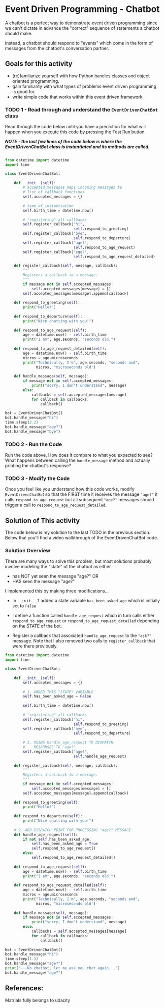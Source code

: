# Event Driven Programming - Chatbot
A chatbot is a perfect way to demonstrate event driven programming since we can't dictate in advance the "correct" sequence of statements a chatbot should make.

Instead, a chatbot should respond to "events" which come in the form of messages from the chatbot's conversation partner.

## Goals for this activity
* (re)familiarize yourself with how Python handles classes and object oriented programming.
* gain familiarity with what types of problems event driven programming is good for.
* write simple code that works within this event driven framework

### TODO 1 - Read through and understand the `EventDrivenChatBot` class
Read through the code below until you have a prediction for what will happen when you execute this code by pressing the Test Run button.

***NOTE - the last few lines of the code below is where the EventDrivenChatBot class is instantiated and its methods are called.***

```python

from datetime import datetime
import time

class EventDrivenChatBot:
    
    def __init__(self):
        # accepted_messages maps incoming messages to 
        # list of callback functions
        self.accepted_messages = {}
        
        # time of instantiation
        self.birth_time = datetime.now()
        
        # "registering" all callbacks
        self.register_callback("hi", 
                               self.respond_to_greeting)
        self.register_callback("bye", 
                               self.respond_to_departure)
        self.register_callback("age?",
                               self.respond_to_age_request)
        self.register_callback("age?",
                               self.respond_to_age_request_detailed)
    
    def register_callback(self, message, callback):
        """
        Registers a callback to a message.
        """
        if message not in self.accepted_messages:
            self.accepted_messages[message] = []
        self.accepted_messages[message].append(callback)
        
    def respond_to_greeting(self):
        print("Hello!")
        
    def respond_to_departure(self):
        print("Nice chatting with you!")
            
    def respond_to_age_request(self):
        age = datetime.now() - self.birth_time
        print("I am", age.seconds, "seconds old.")
        
    def respond_to_age_request_detailed(self):
        age = datetime.now() - self.birth_time
        micros = age.microseconds
        print("Technically, I'm", age.seconds, "seconds and", 
              micros, "microseconds old")
        
    def handle_message(self, message):
        if message not in self.accepted_messages:
            print("sorry, I don't understand", message)
        else:
            callbacks = self.accepted_messages[message]
            for callback in callbacks:
                callback() 
                
bot = EventDrivenChatBot()
bot.handle_message("hi")
time.sleep(2.2)
bot.handle_message("age?")
bot.handle_message("bye")

```
### TODO 2 - Run the Code
Run the code above, How does it compare to what you expected to see? What happens between calling the `handle_message` method and actually printing the chatbot's response?

### TODO 3 - Modify the Code
Once you feel like you understand how this code works, modify `EventDrivenChatBo`t so that the FIRST time it receives the message `"age?"` it calls `respond_to_age_request` but all subsequent `"age?"` messages should trigger a call to `respond_to_age_request_detailed`.

## Solution of This activity

The code below is my solution to the last TODO in the previous section. Below that you'll find a video walkthrough of the EventDrivenChatBot code.

### Solution Overview
There are many ways to solve this problem, but most solutions probably involve modeling the "state" of the chatbot as either

* has NOT yet seen the message "age?" OR
* HAS seen the message "age?"

I implemented this by making three modifications...

* In `__init__ I` added a state variable `has_been_asked_age` which is initially set to `False`

* I define a function called `handle_age_request` which in turn calls either `respond_to_age_request` or `respond_to_age_request_detailed` depending on the STATE of the bot.

* Register a callback that associated `handle_age_request` to the `"ask?"` message. Note that I also removed two calls to `register_callback` that were there previously.

```python
from datetime import datetime
import time

class EventDrivenChatBot:
    
    def __init__(self):
        self.accepted_messages = {}
        
        # 1. ADDED THIS "STATE" VARIABLE
        self.has_been_asked_age = False
        
        self.birth_time = datetime.now()
        
        # "registering" all callbacks
        self.register_callback("hi", 
                               self.respond_to_greeting)
        self.register_callback("bye", 
                               self.respond_to_departure)
        
        # 3. USING handle_age_request TO DISPATCH
        #    RESPONSES TO "age?"
        self.register_callback("age?",
                               self.handle_age_request)
    
    def register_callback(self, message, callback):
        """
        Registers a callback to a message.
        """
        if message not in self.accepted_messages:
            self.accepted_messages[message] = []
        self.accepted_messages[message].append(callback)
        
    def respond_to_greeting(self):
        print("Hello!")
        
    def respond_to_departure(self):
        print("Nice chatting with you!")
    
    # 2. ADD DISPATCH POINT FOR PROCESSING "age?" MESSAGE
    def handle_age_request(self):
        if not self.has_been_asked_age:
            self.has_been_asked_age = True
            self.respond_to_age_request()
        else:
            self.respond_to_age_request_detailed()
            
    def respond_to_age_request(self):
        age = datetime.now() - self.birth_time
        print("I am", age.seconds, "seconds old.")
        
    def respond_to_age_request_detailed(self):
        age = datetime.now() - self.birth_time
        micros = age.microseconds
        print("Technically, I'm", age.seconds, "seconds and", 
              micros, "microseconds old")
        
    def handle_message(self, message):
        if message not in self.accepted_messages:
            print("sorry, I don't understand", message)
        else:
            callbacks = self.accepted_messages[message]
            for callback in callbacks:
                callback()
                
bot = EventDrivenChatBot()
bot.handle_message("hi")
time.sleep(1.3)
bot.handle_message("age?")
print("---No chatbot, let me ask you that again...")
bot.handle_message("age?")

```

## References:
Matrials fully belongs to udacity
